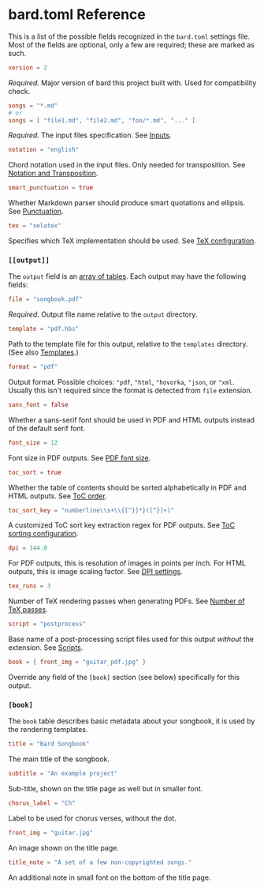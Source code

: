 # bard.toml Reference

This is a list of the possible fields recognized in the `bard.toml` settings file.
Most of the fields are optional, only a few are required; these are marked as such.

<div class="thin-code">

```toml
version = 2
```
*Required.* Major version of bard this project built with. Used for compatibility check.

```toml
songs = "*.md"
# or
songs = [ "file1.md", "file2.md", "foo/*.md", "..." ]
```
*Required.* The input files specification. See [Inputs](./project.md#inputs).

```toml
notation = "english"
```
Chord notation used in the input files. Only needed for transposition. See [Notation and Transposition](./transposition.md).

```toml
smart_punctuation = true
```
Whether Markdown parser should produce smart quotations and ellipsis. See [Punctuation](./songs.md#punctuation).

 ```toml
tex = "xelatex"
```
Specifies which TeX implementation should be used. See [TeX configuration](./tex.md).

### `[[output]]`

The `output` field is an [array of tables](https://toml.io/en/v1.0.0#array-of-tables). Each output may have the following fields:

```toml
file = "songbook.pdf"
```
*Required.* Output file name relative to the `output` directory.

```toml
template = "pdf.hbs"
```
Path to the template file for this output, relative to the `templates` directory. (See also [Templates](./templates.md).)

```toml
format = "pdf"
```
Output format. Possible choices: `"pdf`, `"html`, `"hovorka`, `"json`, or `"xml`.
Usually this isn't required since the format is detected from `file` extension.

```toml
sans_font = false
```
Whether a sans-serif font should be used in PDF and HTML outputs instead of the default serif font.

```toml
font_size = 12
```
Font size in PDF outputs. See [PDF font size](./fonts.md#pdf-font-size).

```toml
toc_sort = true
```
Whether the table of contents should be sorted alphabetically in PDF and HTML outputs. See [ToC order](./project.md#toc-order).

```toml
toc_sort_key = "numberline\\s+\\{[^}]*}([^}]+)"
```
A customized ToC sort key extraction regex for PDF outputs. See [ToC sorting configuration](./tex.md#toc-sorting-configuration).

```toml
dpi = 144.0
```
For PDF outputs, this is resolution of images in points per inch. For HTML outputs, this is image scaling factor. See [DPI settings](./images.md#dpi-settings).

```toml
tex_runs = 3
```
Number of TeX rendering passes when generating PDFs. See [Number of TeX passes](./tex.md#number-of-tex-passes).

```toml
script = "postprocess"
```
Base name of a post-processing script files used for this output _without_ the extension. See [Scripts](./scripts.md).

```toml
book = { front_img = "guitar_pdf.jpg" }
```
Override any field of the `[book]` section (see below) specifically for this output.

### `[book]`

The `book` table describes basic metadata about your songbook, it is used by the rendering templates.

```toml
title = "Bard Songbook"
```
The main title of the songbook.

```toml
subtitle = "An example project"
```
Sub-title, shown on the title page as well but in smaller font.

```toml
chorus_label = "Ch"
```
Label to be used for chorus verses, without the dot.

```toml
front_img = "guitar.jpg"
```
An image shown on the title page.

```toml
title_note = "A set of a few non-copyrighted songs."
```
An additional note in small font on the bottom of the title page.

</div>

